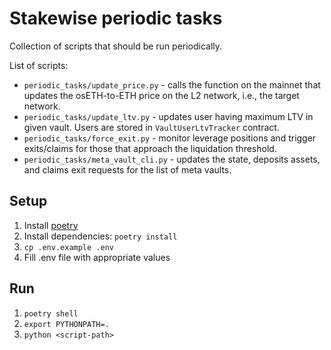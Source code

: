 # Stakewise periodic tasks

Collection of scripts that should be run periodically.

List of scripts:

* `periodic_tasks/update_price.py` - calls the function on the mainnet that updates the osETH-to-ETH price on the L2 network, i.e., the target network.
* `periodic_tasks/update_ltv.py` - updates user having maximum LTV in given vault. Users are stored in `VaultUserLtvTracker` contract.
* `periodic_tasks/force_exit.py` - monitor leverage positions and trigger exits/claims for those that approach the liquidation threshold.
* `periodic_tasks/meta_vault_cli.py` - updates the state, deposits assets, and claims exit requests for the list of meta vaults.

## Setup

1. Install [poetry](https://python-poetry.org/)
2. Install dependencies: `poetry install`
3. `cp .env.example .env`
4. Fill .env file with appropriate values

## Run

1. `poetry shell`
2. `export PYTHONPATH=.`
3. `python <script-path>`
